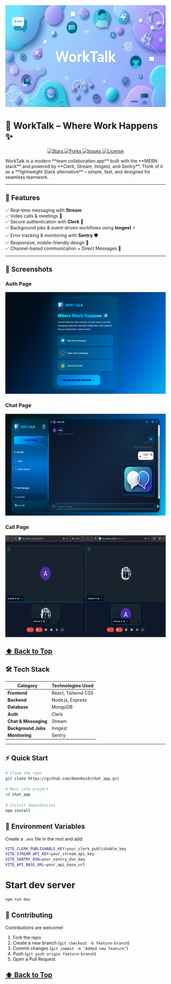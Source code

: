 <img src="frontend/public/WorkTalk.png" alt="WorkTalk Banner" width="1500" height="320">

# 🚀 WorkTalk – Where Work Happens ✨

<p align="center">
  <a href="https://github.com/AmanRai8/chat_app/stargazers">
    <img src="https://img.shields.io/github/stars/AmanRai8/chat_app?style=social&label=Stars&color=yellow" alt="Stars">
  </a>
  <a href="https://github.com/AmanRai8/chat_app/network/members">
    <img src="https://img.shields.io/github/forks/AmanRai8/chat_app?style=social&label=Forks&color=blue" alt="Forks">
  </a>
  <a href="https://github.com/AmanRai8/chat_app/issues">
    <img src="https://img.shields.io/github/issues/AmanRai8/chat_app?color=red" alt="Issues">
  </a>
  <a href="https://github.com/AmanRai8/chat_app/blob/main/LICENSE">
    <img src="https://img.shields.io/github/license/AmanRai8/chat_app?color=green" alt="License">
  </a>
</p>
WorkTalk is a modern **team collaboration app** built with the **MERN stack** and powered by **Clerk, Stream, Inngest, and Sentry**.  
Think of it as a **lightweight Slack alternative** – simple, fast, and designed for seamless teamwork.

---

## 🌟 Features

✅ Real-time messaging with **Stream**  
✅ Video calls & meetings 🎥  
✅ Secure authentication with **Clerk** 🔑  
✅ Background jobs & event-driven workflows using **Inngest** ⚡  
✅ Error tracking & monitoring with **Sentry** 🛡️  
✅ Responsive, mobile-friendly design 📱  
✅ Channel-based communication + Direct Messages 💬

---

## 📸 Screenshots

### Auth Page

<img src="frontend/public/authPage.png" alt="WorkTalk demo" width="1500" height="320">

### Chat Page

<img src="frontend/public/chatPage.png" alt="WorkTalk demo" width="1500" height="320">

### Call Page

<img src="frontend/public/callPage.png" alt="WorkTalk demo" width="1500" height="320">

## [⬆ Back to Top](#-worktalk--where-work-happens-)

## 🛠️ Tech Stack

| Category             | Technologies Used   |
| -------------------- | ------------------- |
| **Frontend**         | React, Tailwind CSS |
| **Backend**          | Node.js, Express    |
| **Database**         | MongoDB             |
| **Auth**             | Clerk               |
| **Chat & Messaging** | Stream              |
| **Background Jobs**  | Inngest             |
| **Monitoring**       | Sentry              |

---

## ⚡ Quick Start

```bash
# Clone the repo
git clone https://github.com/AmanRai8/chat_app.git

# Move into project
cd chat_app

# Install dependencies
npm install
```

## 🔑 Environment Variables

Create a `.env` file in the root and add:

```bash
VITE_CLERK_PUBLISHABLE_KEY=your_clerk_publishable_key
VITE_STREAM_API_KEY=your_stream_api_key
VITE_SENTRY_DSN=your_sentry_dsn_key
VITE_API_BASE_URL=your_api_base_url
```

# Start dev server

```bash
npm run dev
```

## 🤝 Contributing

Contributions are welcome!

1. Fork the repo
2. Create a new branch (`git checkout -b feature-branch`)
3. Commit changes (`git commit -m "Added new feature"`)
4. Push (`git push origin feature-branch`)
5. Open a Pull Request

## [⬆ Back to Top](#-worktalk--where-work-happens-)
